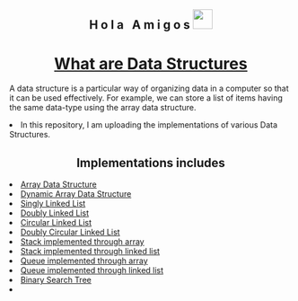 <h2 align="center">H o l a &nbsp; A m i g o s <img src="https://media.giphy.com/media/hvRJCLFzcasrR4ia7z/giphy.gif" width="35px"></h2>


<h1 align = "center"> <a href="https://en.wikipedia.org/wiki/Data_structure">What are Data Structures</a></h1>
<p>A data structure is a particular way of organizing data in a computer so that it can be used effectively.
For example, we can store a list of items having the same data-type using the array data structure.</p>
<li>In this repository, I am uploading the implementations of various Data Structures.</li>



<h2 align="center"> Implementations includes</h2>
<li><a href="https://www.geeksforgeeks.org/array-data-structure/">Array Data Structure</a></li>
<li><a href="https://www.geeksforgeeks.org/how-do-dynamic-arrays-work/">Dynamic Array Data Structure</a></li>
<li><a href="https://www.educative.io/edpresso/what-is-a-singly-linked-list">Singly Linked List</a></li>
<li><a href="https://www.geeksforgeeks.org/doubly-linked-list/">Doubly Linked List</a></li>
<li><a href="https://www.geeksforgeeks.org/circular-linked-list/">Circular Linked List</a></li>
<li><a href="https://www.geeksforgeeks.org/doubly-circular-linked-list-set-1-introduction-and-insertion/">Doubly Circular Linked List</a></li>
<li><a href="https://www.geeksforgeeks.org/stack-data-structure-introduction-program/">Stack implemented through array</a></li>
<li><a href="https://www.geeksforgeeks.org/stack-data-structure-introduction-program/">Stack implemented through linked list</a></li>
<li><a href="https://www.geeksforgeeks.org/array-implementation-of-queue-simple/">Queue implemented through array</a></li>
<li><a href="https://www.geeksforgeeks.org/queue-linked-list-implementation/">Queue implemented through linked list</a></li>
<li><a href="https://www.geeksforgeeks.org/binary-search-tree-data-structure/">Binary Search Tree</a></li>
<li><a href=""></a></li>

</pre>
